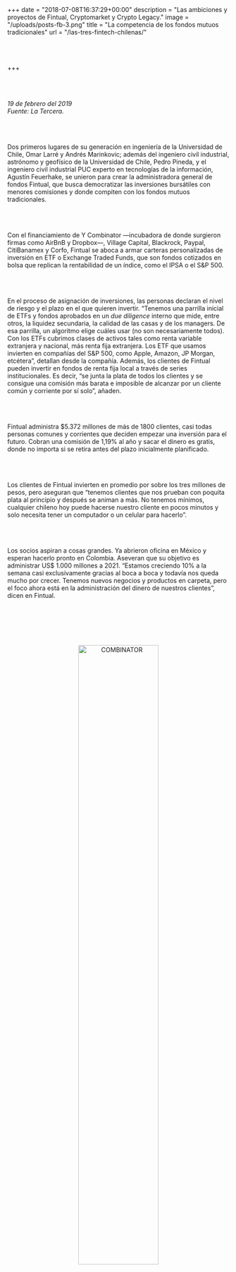 +++
date = "2018-07-08T16:37:29+00:00"
description = "Las ambiciones y proyectos de Fintual, Cryptomarket y Crypto Legacy."
image = "/uploads/posts-fb-3.png"
title = "La competencia de los fondos mutuos tradicionales"
url = "/las-tres-fintech-chilenas/"

+++
<style>

.simulator-page__button {

background: #3dade2;

border-radius: 8px;

color: white;

font-weight: 900;

width: 300px;

padding: 8px;

margin: 16px auto;

}

.image-wrapper {

text-align: center;

}

p

{

margin:4rem 0px;

text-align: left;

}

.footer-big__overlap {

padding-bottom: 0px;

}

.image-wrapper img {

width: 60%;

text-align: center;

margin: 40px 0px;

}

@media (max-width: 768px)  {

.image-wrapper img {

width: 100%;

}

}

</style>

_19 de febrero del 2019  
Fuente: La Tercera._

Dos primeros lugares de su generación en ingeniería de la Universidad de Chile, Omar Larré y Andrés Marinkovic; además del ingeniero civil industrial, astrónomo y geofísico de la Universidad de Chile, Pedro Pineda, y el ingeniero civil industrial PUC experto en tecnologías de la información, Agustín Feuerhake, se unieron para crear la administradora general de fondos Fintual, que busca democratizar las inversiones bursátiles con menores comisiones y donde compiten con los fondos mutuos tradicionales.

Con el financiamiento de Y Combinator —incubadora de donde surgieron firmas como AirBnB y Dropbox—, Village Capital, Blackrock, Paypal, CitiBanamex y Corfo, Fintual se aboca a armar carteras personalizadas de inversión en ETF o Exchange Traded Funds, que son fondos cotizados en bolsa que replican la rentabilidad de un índice, como el IPSA o el S&P 500.

En el proceso de asignación de inversiones, las personas declaran el nivel de riesgo y el plazo en el que quieren invertir. “Tenemos una parrilla inicial de ETFs y fondos aprobados en un _due diligence_ interno que mide, entre otros, la liquidez secundaria, la calidad de las casas y de los managers. De esa parrilla, un algoritmo elige cuáles usar (no son necesariamente todos). Con los ETFs cubrimos clases de activos tales como renta variable extranjera y nacional, más renta fija extranjera. Los ETF que usamos invierten en compañías del S&P 500, como Apple, Amazon, JP Morgan, etcétera”, detallan desde la compañía. Además, los clientes de Fintual pueden invertir en fondos de renta fija local a través de series institucionales. Es decir, “se junta la plata de todos los clientes y se consigue una comisión más barata e imposible de alcanzar por un cliente común y corriente por sí solo”, añaden.

Fintual administra $5.372 millones de más de 1800 clientes, casi todas personas comunes y corrientes que deciden empezar una inversión para el futuro. Cobran una comisión de 1,19% al año y sacar el dinero es gratis, donde no importa si se retira antes del plazo inicialmente planificado.

Los clientes de Fintual invierten en promedio por sobre los tres millones de pesos, pero aseguran que “tenemos clientes que nos prueban con poquita plata al principio y después se animan a más. No tenemos mínimos, cualquier chileno hoy puede hacerse nuestro cliente en pocos minutos y solo necesita tener un computador o un celular para hacerlo”.

Los socios aspiran a cosas grandes. Ya abrieron oficina en México y esperan hacerlo pronto en Colombia. Aseveran que su objetivo es administrar US$ 1.000 millones a 2021. “Estamos creciendo 10% a la semana casi exclusivamente gracias al boca a boca y todavía nos queda mucho por crecer. Tenemos nuevos negocios y productos en carpeta, pero el foco ahora está en la administración del dinero de nuestros clientes”, dicen en Fintual.

<div class="image-wrapper">

<img src="/uploads/COMBINATOR.jpeg" alt="COMBINATOR">

</div>

_(Noticia completa_ [_aquí_](https://www.latercera.com/pulso/noticia/las-tres-fintech-chilenas-prometen-revolucionar-al-mercado/ "La Tercera")_)_

<p align="center">

## Habiendo tantas páginas para pedir comida, **¿cómo no existía una que te ayudara a invertir bien tu plata?**

</p>

En Chile no conocíamos algo que fuera **simple, transparente y barato**.

## 100% online

1\. Responde unas preguntas para medir tu tolerancia al riesgo

2\. Decide cuánta plata y durante cuánto tiempo quieres invertir

3\. Listo.

**¿Quieres partir poniendo poca plata?** Puedes hacerlo, no hay montos mínimos.

**¿Quieres sacar tu plata antes?** Obvio, y no hay costos adicionales por hacerlo.

## ¿Es seguro?

Fintual es una institución financiera regulada. Cool pero regulada.

La **Comisión para el Mercado Financiero** vigila que cumplamos con la ley. Puedes ver nuestro registro en la CMF <a href="http://www.cmfchile.cl/institucional/mercados/entidad.php?auth=&send=&mercado=V&rut=76810627&grupo=&tipoentidad=RGAGF&vig=VI&row=AAAwy2ACTAAAB4AAAP&control=svs&pestania=1" target="_blank">aquí</a>

<p style="text-align:center">

<a class="simulator-page__button btn btn--secondary" href="https://fintual.cl/?utm_source=edu.fintual.cl&utm_medium=cpc&utm_campaign=awareness&utm_content=landing+hagamos+esto+facil-203#empezar">Descubre gratis tu perfil de inversionista</a>

</p>